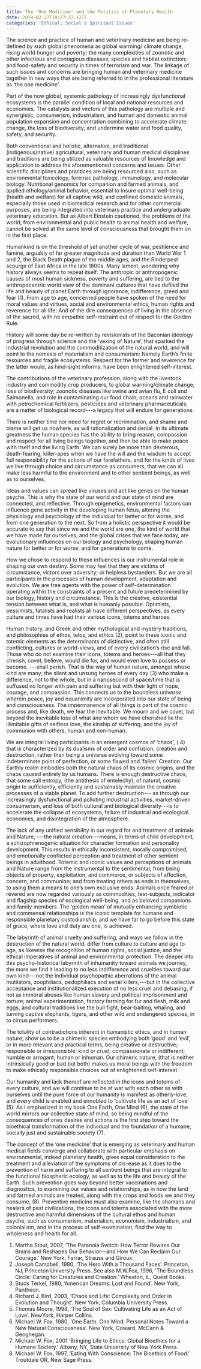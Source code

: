 ```yaml
---
title: The 'One Medicine' and the Politics of Planetary Health
date: 2019-02-27T19:27:37.127Z
categories: 'Ethical, Social & Spiritual Issues'
---
```

The science and practice of human and veterinary medicine are being re-defined by such global phenomena as global warming/ climate change; rising world hunger and poverty; the many complexities of zoonotic and other infectious and contagious diseases; species and habitat extinction; and food-safety and security in times of terrorism and war. The linkage of such issues and concerns are bringing human and veterinary medicine together in new ways that are being referred to in the professional literature as ‘the one medicine’.

Part of the now global, systemic pathology of increasingly dysfunctional ecosystems is the parallel condition of local and national resources and economies. The catalysts and vectors of this pathology are multiple and synergistic, consumerism, industrialism, and  human and domestic animal population expansion and concentration combining to accelerate climate change, the loss of biodiversity,  and undermine water and food quality, safety, and security.

Both conventional and holistic, alternative, and traditional (indigenous/native) agricultural, veterinary and human medical disciplines and traditions are being utilized as valuable resources of knowledge and application to address the aforementioned concerns and issues. Other scientific disciplines and practices are being resourced also, such as environmental toxicology, forensic pathology, immunology, and molecular biology. Nutritional genomics for companion and farmed animals,  and applied ethology/animal behavior, essential to insure optimal well-being (health and welfare) for all captive wild, and confined domestic animals, especially those used in biomedical research and for other commercial purposes, are being integrated into veterinary practice and undergraduate veterinary education. But as Albert Einstein cautioned, the problems of the world, from environmental and public health to animal health and welfare, cannot be solved at the same level of consciousness that brought them on in the first place.

Humankind is on the threshold of yet another cycle of war, pestilence and famine, arguably of far greater magnitude and duration than World War 1 and 2, the Black Death plague of the middle ages, and the Rinderpest scourge of East Africa in the late 1800s. Many lament, wondering why history always seems to repeat itself.  The anthropic or anthropogenic causes of most human sickness, poverty and suffering, are tied to the anthropocentric world view of the dominant cultures that have defiled the life and beauty of planet Earth through ignorance, indifference, greed and fear (1). From age to age, concerned people have spoken of the need for moral values and virtues, social and environmental ethics, human rights and reverence for all life: And of the dire consequences of living in the absence of the sacred, with no empathic self-restraint out of respect for the Golden Rule.

History will some day be re-written by revisionists of the Baconian ideology of progress through science and the ‘vexing of Nature’, that sparked the industrial revolution and the commoditization of the natural world, and will point to the nemesis of materialism and consumerism: Namely Earth’s finite resources and fragile ecosystems. Respect for the former and reverence for the latter would, as hind-sight informs, have been enlightened self-interest.

The contributions of the veterinary profession, along with the livestock industry and commodity crop producers, to global warming/climate change; loss of biodiversity; zoonotic diseases like swine and avian flu, E coli and Salmonella, and role in contaminating our food chain, oceans and rainwater with petrochemical fertilizers, pesticides and veterinary pharmaceuticals, are a matter of biological record---a legacy that will endure for generations.

There is neither time nor need for regret or recrimination, and shame and blame will get us nowhere, as will rationalization and denial. In its ultimate greatness the human species has the ability to bring reason, compassion and respect for all living beings together, and then be able to make peace with itself and the living Earth. We can surely be more than dexterous, death-fearing, killer-apes when we have the will and the wisdom to accept full responsibility for the actions of our forefathers, and for the kinds of lives we live through choice and circumstance as consumers, that we can all make less harmful to the environment and to other sentient beings, as well as to ourselves.

Ideas and values can spread like viruses and act like genes on the human psyche. This is why the state of our world and our state of mind are connected, and reflective. Through epigenetics, environmental factors can influence gene activity in the developing human fetus, altering the physiology and psychology of the individual for better or for worse, and from one generation to the next. So from a holistic perspective it would be accurate to say that since we and the world are one, the kind of world that we have made for ourselves, and the global crises that we face today, are evolutionary influences on our biology and psychology, shaping human nature for better or for worse, and for generations to come.

How we chose to respond to these influences is our instrumental role in shaping our own destiny. Some may feel that they are victims of circumstance, victors over adversity; or helpless bystanders. But we are all participants in the processes of human development, adaptation and evolution. We are free agents with the power of self-determination operating within the constraints of a present and future predetermined by our biology, history and circumstance. This is the creative, existential tension between what is, and what is humanly possible. Optimists, pessimists, fatalists and realists all have different perspectives, as every culture and times have had their various icons, totems and heroes.

Human history, and Greek and other mythological and mystery traditions, and philosophies of ethos, telos, and ethics (2), point to these iconic and totemic elements as the determinants of distinctive, and often still conflicting, cultures or world-views, and of every civilization’s rise and fall. Those who do not examine their icons, totems and heroes---all that they cherish, covet, believe, would die for, and would even love to possess or become, ---shall perish. That is the way of human nature, amongst whose kind are many; the silent and unsung heroes of every day (3) who make a difference, not to the whole, but in a nanosecond of space/time that is suffused no longer with pain and suffering but with their light of hope, courage, and compassion. This connects us to the boundless universe wherein peace, joy and equanimity are incorporated into our state of being and consciousness.  The impermanence of all things is part of the cosmic process and, like death, we fear the inevitable. We mourn and we covet, but beyond the inevitable loss of what and whom we have cherished lie the illimitable gifts of selfless love, the kinship of suffering, and the joy of communion with others, human and non-human.

We are integral living participants in an emergent cosmos of ‘chaos’, ( 4) that is characterized by its dualisms of order and confusion, creation and destruction, rather than being a universe evolving toward some indeterminate point of perfection, or some flawed and ‘fallen’ Creation. Our Earthly realm embodies both the natural chaos of its cosmic origins, and the chaos caused entirely by us humans. There is enough destructive chaos, that some call entropy, (the antithesis of entelechy), of natural, cosmic origin to sufficiently, efficiently and sustainably maintain the creative processes of a viable planet. To add further destruction--- as through our increasingly dysfunctional and polluting industrial activities, market-driven consumerism, and loss of both cultural and biological diversity---is to accelerate the collapse of ecosystems, failure of industrial and ecological economies, and disintegration of the atmosphere.

The lack of any unified sensibility in our regard for and treatment of animals and Nature, ---the natural creation---means, in terms of child development, a schizophrenogenic situation for character formation and personality development. This results in ethically inconsistent, morally compromised, and emotionally conflicted perception and treatment of other sentient beings in adulthood. Totemic and iconic values and perceptions of animals and Nature range from the instrumental to the sentimental; from being objects of property, exploitation, and commerce, or subjects of affection, concern, and communion; and from treating others as ends in themselves, to using them a means to one’s own exclusive ends. Animals once feared or revered are now regarded variously as commodities, test-subjects, indicator and flagship species of ecological well-being, and as beloved companions and family members. The ‘golden mean’ of mutually enhancing symbiotic and commensal relationships is the iconic template for humane and responsible planetary custodianship, and we have far to go before this state of grace, where love and duty are one, is achieved. 

The labyrinth of animal cruelty and suffering, and ways we follow in the destruction of the natural world, differ from culture to culture and age to age, as likewise the recognition of human rights, social justice, and the ethical imperatives of animal and environmental protection. The deeper into this psycho-historical labyrinth of inhumanity toward animals we journey, the more we find it leading to no less indifference and cruelties toward our own kind---not the individual psychopathic aberrations of the animal mutilators, zoophiliacs, pedophiliacs and serial killers,---but in the collective acceptance and institutionalized execution of  no less cruel and debasing, if not as immoral abuses like human slavery and political imprisonment and torture; animal experimentation, factory farming for fur and flesh, milk and eggs, and cultural traditions like the bull fight, bear-baiting, whaling, and turning captive elephants, tigers, and other wild and endangered species, in to circus performers.

The totality of  contradictions inherent in humanistic ethics, and in human nature, show us to be a chimeric species embodying both ‘good’ and ‘evil’, or in more relevant and practical terms, being creative or destructive; responsible or irresponsible; kind or cruel; compassionate or indifferent; humble or arrogant; human or inhuman. Our chimeric nature, (that is neither intrinsically good or bad but both) makes us moral beings with the freedom to make ethically responsible choices out of enlightened self-interest.

Our humanity and lack thereof are reflected in the icons and totems of every culture, and we will continue to be at war with each other as with ourselves until the pure force of our humanity is manifest as otherly-love, and every child is enabled and ennobled to ‘cultivate life as an act of love’ (5). As I emphasized in my book One Earth, One Mind (6), the state of the world mirrors our collective state of mind, so being mindful of the consequences of ones desires and actions is the first step toward the bioethical transformation of the individual and the foundation of a humane, socially just and sustainable society (7).

The concept of the ‘one medicine’ that is emerging as veterinary and human medical fields converge and collaborate with particular emphasis on environmental, indeed planetary health, gives equal consideration to the treatment and alleviation of the symptoms of dis-ease as it does to the prevention of harm and suffering to all sentient beings that are integral to the functional biospheric ecology, as well as to the life and beauty of the Earth. Such prevention goes way beyond better vaccinations and diagnostics, to examining our values and relationships, as in how the land and farmed animals are treated, along with the crops and foods we and they consume, (8). Preventive medicine must also examine, like the shamans and healers of past civilizations, the icons and totems associated with the more destructive and harmful dimensions of the cultural ethos and human psyche, such as consumerism, materialism, economism, industrialism, and colonialism, and in the process of self-examination, find the way to wholeness and health for all.

1. Martha Stout, 2007, ‘The Paranoia Switch: How Terror Rewires Our Brains and Reshapes Our Behavior—and How We Can Reclaim Our Courage.’  New York, Farrar, Strauss and Giroux.
2. Joseph Campbell, 1990, ‘The Hero With a Thousand Faces’. Princeton, NJ,   Princeton University Press. See also M.W.Fox, 1996, ‘The Boundless Circle: Caring for Creatures and Creation.’ Wheaton, IL, Quest Books.
3. Studs Terkel,  1980, ‘American Dreams: Lost and Found’. New York, Pantheon.
4. Richard J. Bird, 2003, ‘Chaos and Life: Complexity and Order in Evolution and Thought’. New York, Columbia University Press.
5. Thomas Moore, 1998, ‘The Soul of Sex: Cultivating Life as an Act of Love’. NewYork, Harper Collins.
6. Michael W. Fox,  1980, ‘One Earth, One Mind: Personal Notes Toward a New Natural Consciousness’. New York, Coward, McCann & Geoghegan.
7. Michael W. Fox, 2001 ‘Bringing Life to Ethics: Global Bioethics for a Humane Society.’ Albany, NY, State University of New York Press.
8. Michael W. Fox, 1997, ‘Eating With Conscience: The Bioethics of Food.’ Troutdale OR, New Sage Press.

